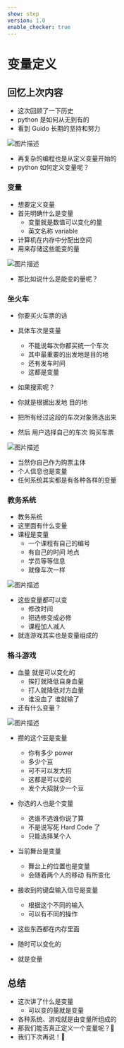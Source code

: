 ```yaml
---
show: step
version: 1.0
enable_checker: true
---
```


# 变量定义

## 回忆上次内容

- 这次回顾了一下历史
- python 是如何从无到有的
- 看到 Guido 长期的坚持和努力

![图片描述](https://doc.shiyanlou.com/courses/uid1190679-20210815-1628982755102)

- 再复杂的编程也是从定义变量开始的
- python 如何定义变量呢？

### 变量

- 想要定义变量
- 首先明确什么是变量
  - 变量就是数值可以变化的量
  - 英文名称 variable
- 计算机在内存中分配出空间
- 用来存储这些能变的量

![图片描述](https://doc.shiyanlou.com/courses/uid1190679-20210815-1628992691650)

- 那比如说什么是能变的量呢？

### 坐火车

- 你要买火车票的话
- 具体车次是变量

  - 不能说每次你都买统一个车次
  - 其中最重要的出发地是目的地
  - 还有发车时间
  - 这都是变量

- 如果搜索呢？
- 你就是根据出发地 目的地
- 把所有经过这段的车次对象筛选出来
- 然后 用户选择自己的车次 购买车票

![图片描述](https://doc.shiyanlou.com/courses/uid1190679-20210815-1628992722514)

- 当然你自己作为购票主体
- 个人信息也是变量
- 任何系统其实都是有各种各样的变量

### 教务系统

- 教务系统
- 这里面有什么变量
- 课程是变量
  - 一个课程有自己的编号
  - 有自己的时间 地点
  - 学员等等信息
  - 就像车次一样

![图片描述](https://doc.shiyanlou.com/courses/uid1190679-20210815-1628992994542)

- 这些变量都可以变
  - 修改时间
  - 把选修变成必修
  - 课程加人减人
- 就连游戏其实也是变量组成的

### 格斗游戏

- 血量 就是可以变化的
  - 挨打就降低自身血量
  - 打人就降低对方血量
  - 谁没血了 谁就输了
- 还有什么变量？

![图片描述](https://doc.shiyanlou.com/courses/uid1190679-20210815-1628993211259)

- 攒的这个豆是变量

  - 你有多少 power
  - 多少个豆
  - 可不可以发大招
  - 这都是可以变的
  - 发个大招就少一个豆

- 你选的人也是个变量

  - 选谁不选谁你说了算
  - 不是说写死 Hard Code 了
  - 只能选择某个人

- 当前舞台是变量
  - 舞台上的位置也是变量
  - 会随着两个人的移动 有所变化
- 接收到的键盘输入信号是变量

  - 根据这个不同的输入
  - 可以有不同的操作

- 这些东西都在内存里面
- 随时可以变化的
- 就是变量

## 总结

- 这次讲了什么是变量
  - 可以变的量就是变量
- 各种系统、游戏就是由变量所组成的
- 那我们能否真正定义一个变量呢？🤔
- 我们下次再说！👋
